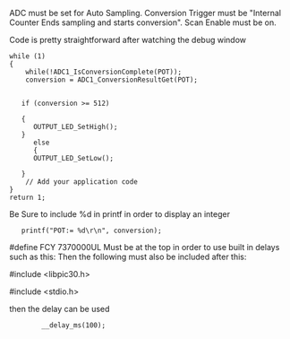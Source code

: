 ADC must be set for Auto Sampling. Conversion Trigger must be "Internal Counter Ends sampling and starts conversion". Scan Enable must be on.

Code is pretty straightforward after watching the debug window

    while (1)
    {       
        while(!ADC1_IsConversionComplete(POT));
        conversion = ADC1_ConversionResultGet(POT);        

        
       if (conversion >= 512)
       
       {
          OUTPUT_LED_SetHigh();
       }  
          else
          {      
          OUTPUT_LED_SetLow();    
           
       }
        // Add your application code
    }
    return 1; 

Be Sure to include %d in printf in order to display an integer


       printf("POT:= %d\r\n", conversion);
       
#define FCY 7370000UL Must be at the top in order to use built in delays such as this:
Then the following must also be included after this:

#include <libpic30.h>

#include <stdio.h>

then the delay can be used

            __delay_ms(100);
            
            
 
